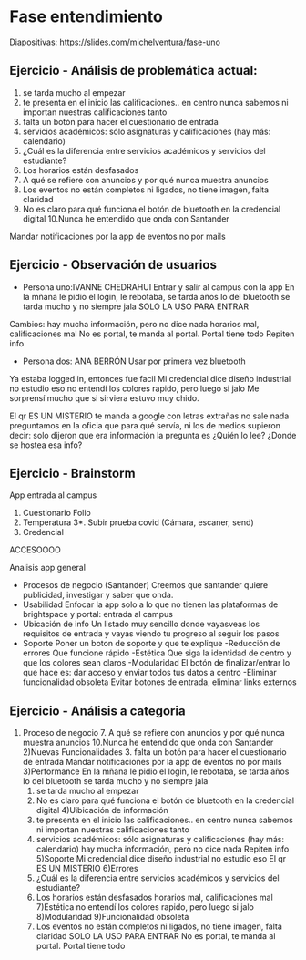 # Fase entendimiento

Diapositivas: https://slides.com/michelventura/fase-uno

## Ejercicio - Análisis de problemática actual:
1. se tarda mucho al empezar
2. te presenta en el inicio las calificaciones.. en centro nunca sabemos ni importan nuestras calificaciones tanto
3. falta un botón para hacer el cuestionario de entrada
4. servicios académicos: sólo asignaturas y calificaciones (hay más: calendario)
5. ¿Cuál es la diferencia entre servicios académicos y servicios del estudiante?
6. Los horarios están desfasados 
7. A qué se refiere con anuncios y por qué nunca muestra anuncios 
8. Los eventos no están completos ni ligados, no tiene imagen, falta claridad 
9. No es claro para qué funciona el botón de bluetooth en la credencial digital 
10.Nunca he entendido que onda con Santander

Mandar notificaciones por la app de eventos no por mails

## Ejercicio - Observación de usuarios

- Persona uno:IVANNE CHEDRAHUI
Entrar y salir al campus con la app
En la mñana le pidio el login, le rebotaba, se tarda años
lo del bluetooth se tarda mucho y no siempre jala 
SOLO LA USO PARA ENTRAR 

Cambios: 
hay mucha información, pero no dice nada
horarios mal, calificaciones mal
No es portal, te manda al portal. Portal tiene todo
Repiten info

- Persona dos: ANA BERRÓN 
Usar por primera vez bluetooth 

Ya estaba logged in, entonces fue facil
Mi credencial dice diseño industrial no estudio eso
no entendí los colores rapido, pero luego si jalo
Me sorprensí mucho que si sirviera estuvo muy chido. 

El qr ES UN MISTERIO 
te manda a google con letras extrañas no sale nada
preguntamos en la oficia que para qué servía, ni los de medios supieron decir: solo dijeron que era información 
la pregunta es ¿Quién lo lee? ¿Donde se hostea esa info?

## Ejercicio - Brainstorm
App entrada al campus 
1. Cuestionario Folio 
2. Temperatura
3*. Subir prueba covid (Cámara, escaner, send)
4. Credencial 

ACCESOOOO

Analisis app general
- Procesos de negocio (Santander)
Creemos que santander quiere publicidad, investigar y saber que onda. 
- Usabilidad
Enfocar la app solo a lo que no tienen las plataformas de brightspace y portal: entrada al campus
- Ubicación de info
Un listado muy sencillo donde vayasveas los requisitos de entrada y vayas viendo tu progreso al seguir los pasos
- Soporte
Poner un boton de soporte y que te explique
-Reducción de errores
Que funcione rápido
-Estética
Que siga la identidad de centro y que los colores sean claros
-Modularidad
El botón de finalizar/entrar lo que hace es: dar acceso y enviar todos tus datos a centro
-Eliminar funcionalidad obsoleta
Evitar botones de entrada, eliminar links externos



## Ejercicio - Análisis a categoria 

1) Proceso de negocio
    7. A qué se refiere con anuncios y por qué nunca muestra anuncios 
    10.Nunca he entendido que onda con Santander
2)Nuevas Funcionalidades
    3. falta un botón para hacer el cuestionario de entrada
    Mandar notificaciones por la app de eventos no por mails
3)Performance
    En la mñana le pidio el login, le rebotaba, se tarda años
    lo del bluetooth se tarda mucho y no siempre jala 
    1. se tarda mucho al empezar
    9. No es claro para qué funciona el botón de bluetooth en la credencial digital 
4)Uibicación de información
    2. te presenta en el inicio las calificaciones.. en centro nunca sabemos ni importan nuestras calificaciones tanto
    4. servicios académicos: sólo asignaturas y calificaciones (hay más: calendario)
    hay mucha información, pero no dice nada
    Repiten info
5)Soporte
    Mi credencial dice diseño industrial no estudio eso
    El qr ES UN MISTERIO 
6)Errores
    5. ¿Cuál es la diferencia entre servicios académicos y servicios del estudiante?
    6. Los horarios están desfasados 
    horarios mal, calificaciones mal
7)Estética
    no entendí los colores rapido, pero luego si jalo
8)Modularidad
9)Funcionalidad obsoleta
    8. Los eventos no están completos ni ligados, no tiene imagen, falta claridad
    SOLO LA USO PARA ENTRAR
    No es portal, te manda al portal. Portal tiene todo 